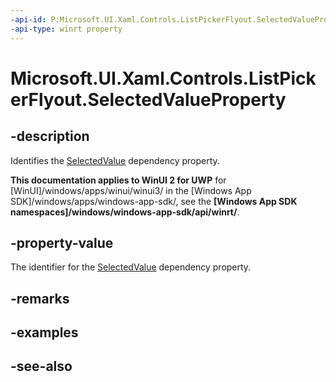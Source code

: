 ```yaml
---
-api-id: P:Microsoft.UI.Xaml.Controls.ListPickerFlyout.SelectedValueProperty
-api-type: winrt property
---
```


<!-- Property syntax
public Windows.UI.Xaml.DependencyProperty SelectedValueProperty { get; }
-->

# Microsoft.UI.Xaml.Controls.ListPickerFlyout.SelectedValueProperty

## -description
Identifies the [SelectedValue](listpickerflyout_selectedvalue.md) dependency property.

**This documentation applies to WinUI 2 for UWP** for [WinUI]/windows/apps/winui/winui3/ in the [Windows App SDK]/windows/apps/windows-app-sdk/, see the **[Windows App SDK namespaces]/windows/windows-app-sdk/api/winrt/**.

## -property-value
The identifier for the [SelectedValue](listpickerflyout_selectedvalue.md) dependency property.

## -remarks

## -examples

## -see-also
